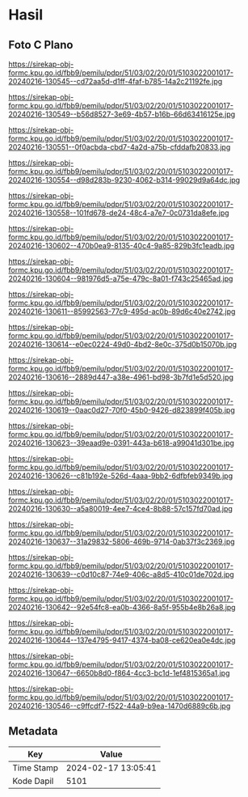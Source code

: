 # Hasil

## Foto C Plano

https://sirekap-obj-formc.kpu.go.id/fbb9/pemilu/pdpr/51/03/02/20/01/5103022001017-20240216-130545--cd72aa5d-d1ff-4faf-b785-14a2c21192fe.jpg

https://sirekap-obj-formc.kpu.go.id/fbb9/pemilu/pdpr/51/03/02/20/01/5103022001017-20240216-130549--b56d8527-3e69-4b57-b16b-66d63416125e.jpg

https://sirekap-obj-formc.kpu.go.id/fbb9/pemilu/pdpr/51/03/02/20/01/5103022001017-20240216-130551--0f0acbda-cbd7-4a2d-a75b-cfddafb20833.jpg

https://sirekap-obj-formc.kpu.go.id/fbb9/pemilu/pdpr/51/03/02/20/01/5103022001017-20240216-130554--d98d283b-9230-4062-b314-99029d9a64dc.jpg

https://sirekap-obj-formc.kpu.go.id/fbb9/pemilu/pdpr/51/03/02/20/01/5103022001017-20240216-130558--101fd678-de24-48c4-a7e7-0c0731da8efe.jpg

https://sirekap-obj-formc.kpu.go.id/fbb9/pemilu/pdpr/51/03/02/20/01/5103022001017-20240216-130602--470b0ea9-8135-40c4-9a85-829b3fc1eadb.jpg

https://sirekap-obj-formc.kpu.go.id/fbb9/pemilu/pdpr/51/03/02/20/01/5103022001017-20240216-130604--981976d5-a75e-479c-8a01-f743c25465ad.jpg

https://sirekap-obj-formc.kpu.go.id/fbb9/pemilu/pdpr/51/03/02/20/01/5103022001017-20240216-130611--85992563-77c9-495d-ac0b-89d6c40e2742.jpg

https://sirekap-obj-formc.kpu.go.id/fbb9/pemilu/pdpr/51/03/02/20/01/5103022001017-20240216-130614--e0ec0224-49d0-4bd2-8e0c-375d0b15070b.jpg

https://sirekap-obj-formc.kpu.go.id/fbb9/pemilu/pdpr/51/03/02/20/01/5103022001017-20240216-130616--2889d447-a38e-4961-bd98-3b7fd1e5d520.jpg

https://sirekap-obj-formc.kpu.go.id/fbb9/pemilu/pdpr/51/03/02/20/01/5103022001017-20240216-130619--0aac0d27-70f0-45b0-9426-d823899f405b.jpg

https://sirekap-obj-formc.kpu.go.id/fbb9/pemilu/pdpr/51/03/02/20/01/5103022001017-20240216-130623--39eaad9e-0391-443a-b618-a99041d301be.jpg

https://sirekap-obj-formc.kpu.go.id/fbb9/pemilu/pdpr/51/03/02/20/01/5103022001017-20240216-130626--c81b192e-526d-4aaa-9bb2-6dfbfeb9349b.jpg

https://sirekap-obj-formc.kpu.go.id/fbb9/pemilu/pdpr/51/03/02/20/01/5103022001017-20240216-130630--a5a80019-4ee7-4ce4-8b88-57c157fd70ad.jpg

https://sirekap-obj-formc.kpu.go.id/fbb9/pemilu/pdpr/51/03/02/20/01/5103022001017-20240216-130637--31a29832-5806-469b-9714-0ab37f3c2369.jpg

https://sirekap-obj-formc.kpu.go.id/fbb9/pemilu/pdpr/51/03/02/20/01/5103022001017-20240216-130639--c0d10c87-74e9-406c-a8d5-410c01de702d.jpg

https://sirekap-obj-formc.kpu.go.id/fbb9/pemilu/pdpr/51/03/02/20/01/5103022001017-20240216-130642--92e54fc8-ea0b-4366-8a5f-955b4e8b26a8.jpg

https://sirekap-obj-formc.kpu.go.id/fbb9/pemilu/pdpr/51/03/02/20/01/5103022001017-20240216-130644--137e4795-9417-4374-ba08-ce620ea0e4dc.jpg

https://sirekap-obj-formc.kpu.go.id/fbb9/pemilu/pdpr/51/03/02/20/01/5103022001017-20240216-130647--6650b8d0-f864-4cc3-bc1d-1ef4815365a1.jpg

https://sirekap-obj-formc.kpu.go.id/fbb9/pemilu/pdpr/51/03/02/20/01/5103022001017-20240216-130546--c9ffcdf7-f522-44a9-b9ea-1470d6889c6b.jpg


## Metadata

| Key        | Value               |
| ---------- | ------------------- |
| Time Stamp | 2024-02-17 13:05:41 |
| Kode Dapil | 5101                |



